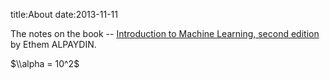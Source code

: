 title:About
date:2013-11-11

The notes on the book -- [Introduction to Machine Learning, second edition](http://www.cmpe.boun.edu.tr/~ethem/i2ml2e/) by Ethem ALPAYDIN.

$\\alpha = 10^2$

